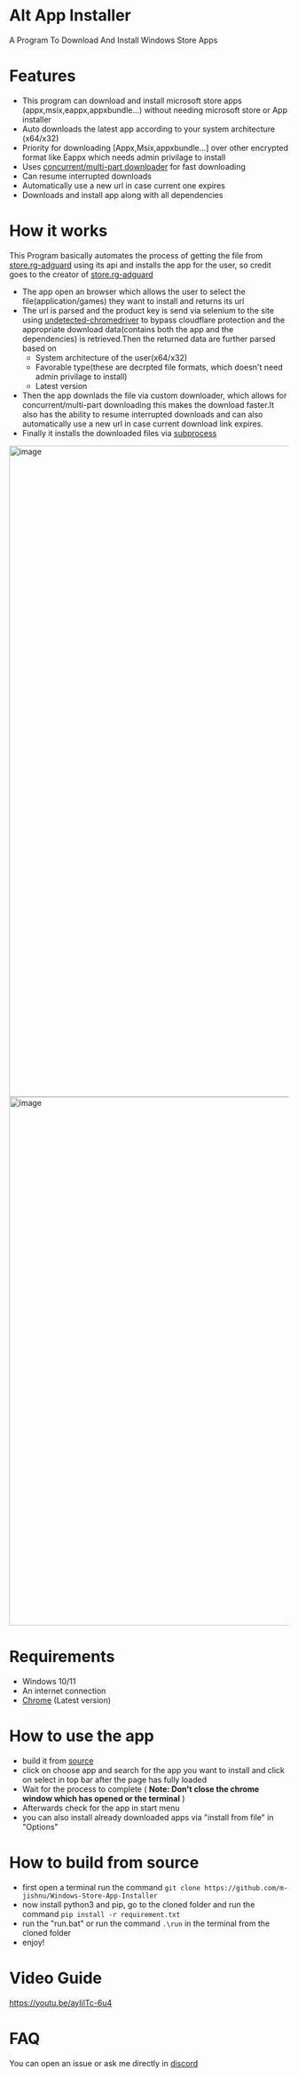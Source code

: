 # Alt App Installer

A Program To  Download And Install Windows Store Apps

# Features

- This program can download and install microsoft store apps (appx,msix,eappx,appxbundle...) without needing microsoft store or App installer
- Auto downloads the latest app according to your system architecture (x64/x32)
- Priority for downloading [Appx,Msix,appxbundle...] over other encrypted format like Eappx which needs admin privilage to install
- Uses [concurrent/multi-part downloader](https://stackoverflow.com/questions/93642/how-do-download-accelerators-work) for fast downloading
- Can resume interrupted downloads
- Automatically use a new url in case current one expires
- Downloads and install app along with all dependencies 

# How it works
This Program basically automates the process of getting the file from [store.rg-adguard](https://store.rg-adguard.net/) using its api and installs the app for the user, so credit goes to the creator of [store.rg-adguard](https://store.rg-adguard.net/)

- The app open an browser which allows the user to select the file(application/games) they want to install and returns its url
- The url is parsed and the product key is send via selenium to the site using [undetected-chromedriver](https://github.com/ultrafunkamsterdam/undetected-chromedriver) to bypass cloudflare protection and the appropriate download data(contains both the app and the dependencies) is retrieved.Then the returned data are further parsed based on 
    - System architecture of the user(x64/x32)
    - Favorable type(these are decrpted file formats, which doesn't need admin privilage to install)
    - Latest version
- Then the app downlads the file via custom downloader, which allows for concurrent/multi-part downloading this makes the download faster.It also has the ability to resume interrupted downloads and can also automatically use a new url in case current download link expires.
- Finally it installs the downloaded files via [subprocess](https://docs.python.org/3/library/subprocess.html)

<img width="1173" alt="image" src="https://user-images.githubusercontent.com/83004520/175317632-8199f281-948e-4558-9b4a-0c8bdd2c50ee.png">
<img width="952" alt="image" src="https://user-images.githubusercontent.com/83004520/176722809-dbafa2a0-56c6-4cbc-ba8b-fe964a73e029.png">


# Requirements
- Windows 10/11
- An internet connection
- [Chrome](https://www.google.com/intl/en_us/chrome/) (Latest version)

# How to use the app
- build it from [source](https://github.com/m-jishnu/alt-app-installer/edit/bypass_cf/README.md#how-to-build-from-source)
- click on choose app and search for the app you want to install and click on select in top bar after the page has fully loaded 
- Wait for the process to complete ( **Note: Don't close the chrome window which has opened or the terminal** )
- Afterwards check for the app in start menu
- you can also install already downloaded apps via "install from file" in "Options" 

# How to build from source

- first open a terminal run the command `git clone https://github.com/m-jishnu/Windows-Store-App-Installer`
- now install python3 and pip, go to the cloned folder and run the command `pip install -r requirement.txt`
- run the "run.bat" or run the command `.\run` in the terminal from the cloned folder
- enjoy!

# Video Guide

https://youtu.be/ayIilTc-6u4

# FAQ

You can open an issue or ask me directly in [discord](https://discord.com/invite/cbuEkpd)
